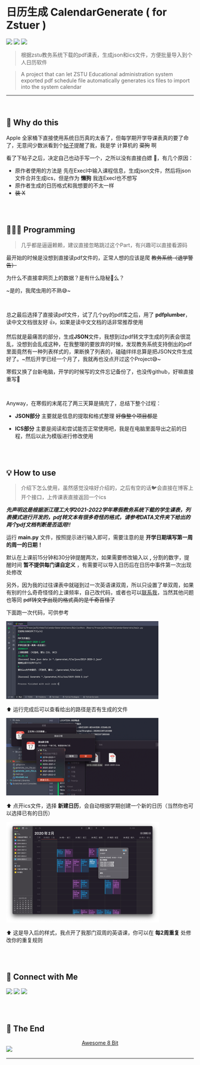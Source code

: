 # 日历生成 CalendarGenerate ( for Zstuer )

<img src="https://img.shields.io/badge/PDF2ICS-zstuer-orange?style=flat&logo=python"> <img src ="https://img.shields.io/badge/For-MacOS-blue?style=flat&logo=apple"> <img src= "https://img.shields.io/badge/For-iOS-blue?style=flat&logo=apple">

> 根据zstu教务系统下载的pdf课表，生成json和ics文件，方便批量导入到个人日历软件

> A project that can let ZSTU Educational administration system exported pdf schedule file automatically generates ics files to import into the system calendar

---

</br>

## 🤔 Why do this

Apple 全家桶下直接使用系统日历真的太香了，但每学期开学导课表真的要了命了，无意间少数派看到个[帖子](https://sspai.com/post/39645)提醒了我，我是学 计算机的 ~~菜狗~~ 啊

看了下帖子之后，决定自己也动手写一个，之所以没有直接白嫖 🤲，有几个原因：

* 原作者使用的方法是 先在Execl中输入课程信息，生成json文件，然后将json文件合并生成ics，但是作为 **懒狗** 我连Execl也不想写
* 原作者生成的日历格式和我想要的不太一样 
* ~~装 X~~

</br>

</br>

## 👩🏻‍🔬 Programming

> 几乎都是逼逼赖赖，建议直接忽略跳过这个Part，有兴趣可以直接看源码

最开始的时候是没想到直接读pdf文件的，正常人想的应该是爬 ~~教务系统（退学警告）~~

为什么不直接拿网页上的数据？是有什么隐秘🔏么？

~是的，我爬虫用的不熟😅~

</br>

总之最后选择了直接读pdf文件，试了几个py的pdf库之后，用了 **pdfplumber**，读中文文档很友好 👍，如果是读中文文档的话非常推荐使用

然后就是最痛苦的部分，生成**JSON**文件，我想到过pdf转文字生成的列表会很混乱，没想到会乱成这种，在我整理的要放弃的时候，发现教务系统支持倒出的pdf里面竟然有一种列表样式的，果断换了列表的，磕磕绊绊总算是把JSON文件生成好了。~然后开学已经一个月了，我就再也没点开过这个Project😅~

寒假又换了台新电脑，开学的时候写的文件忘记备份了，也没传github，好嘛直接重写🥲

</br>

Anyway，在寒假的末尾花了两三天算是搞完了，总结下整个过程：

* **JSON部分** 主要就是信息的提取和格式整理 ~~好像整个项目都是~~ 

* **ICS部分** 主要是阅读和尝试能否正常使用吧，我是在电脑里面导出之前的日程，然后以此为模版进行修改使用

</br>

</br>

##  💡 How to use

> 介绍下怎么使用，虽然感觉没啥好介绍的，之后有空的话🐦会直接在博客上开个接口，上传课表直接返回一个ics

***先声明这是根据浙江理工大学2021-2022学年寒假教务系统下载的学生课表，列表模式进行开发的，pdf转文本有很多奇怪的格式，请参考DATA文件夹下给出的两个pdf文档判断是否适用‼️***



运行 **main.py** 文件，按照提示进行输入即可，需要注意的是 **开学日期填写第一周的周一的日期！**

默认在上课前15分钟和30分钟提醒两次，如果需要修改输入以 **,** 分割的数字，提醒时间 **暂不提供每门课自定义** ，有需要可以导入日历后在日历中事件第一次出现处修改

另外，因为我的过往课表中就碰到过一次英语课双周，所以只设置了单双周，如果有别的什么奇奇怪怪的上课频率，自己改代码，或者也可以[联系我](#jump)，当然其他问题也等同 ~~pdf转文字出现的格式真的是千奇百怪了~~



下面跑一次代码，可供参考

<img src="./data/pic/202202181653293.png" alt="截屏2022-02-18 16.51.23" style="zoom:40%;" />

⬆️ 运行完成后可以查看给出的路径是否有生成的文件



<img src="./data/pic/202202181654921.png" alt="截屏2022-02-18 16.52.37" style="zoom:40%;" />

⬆️ 点开ics文件，选择 **新建日历**，会自动根据学期创建一个新的日历（当然你也可以选择已有的日历）



<img src="./data/pic/202202181656614.png" alt="截屏2022-02-18 16.52.59" style="zoom:40%;" />

⬆️ 这是导入后的样式，我点开了我那门双周的英语课，你可以在 **每2周重复** 处修改你的重复规则

</br>

</br>

<span id="jump"></span>

## 🤝 Connect with Me

[<img src="https://img.shields.io/badge/MyBlog-blog.freanja.cn-critical?style=flat&logo=about.me&logoColor=3498db">](https://blog.freanja.cn) [<img src="https://img.shields.io/badge/Email-freanja.l@gmail.com-critical?style=flat&logo=Gmail&logoColor=3498db">](mailto:freanja.l@gamil.com) [<img src="https://img.shields.io/badge/Github-FreanJa-critical?style=flat&logo=github&logoColor=3498db">](https://www.github.com/freanja)

</br>

</br>

##  💫 The End

<center><a href="https://www.tumblr.com/blog/view/1041uuu">Awesome 8 Bit</a></center>

<img src="https://pic.freanja.cn/images/2022/02/18/tumblr_fd1f4b85160a4cdd83c0a23d17ca6029_8b2a21fc_500.gif">

-----


